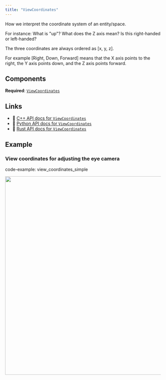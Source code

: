 ```yaml
---
title: "ViewCoordinates"
---
```


How we interpret the coordinate system of an entity/space.

For instance: What is "up"? What does the Z axis mean? Is this right-handed or left-handed?

The three coordinates are always ordered as [x, y, z].

For example [Right, Down, Forward] means that the X axis points to the right, the Y axis points
down, and the Z axis points forward.

## Components

**Required**: [`ViewCoordinates`](../components/view_coordinates.md)

## Links
 * 🌊 [C++ API docs for `ViewCoordinates`](https://ref.rerun.io/docs/cpp/stable/structrerun_1_1archetypes_1_1ViewCoordinates.html?speculative-link)
 * 🐍 [Python API docs for `ViewCoordinates`](https://ref.rerun.io/docs/python/stable/common/archetypes#rerun.archetypes.ViewCoordinates)
 * 🦀 [Rust API docs for `ViewCoordinates`](https://docs.rs/rerun/latest/rerun/archetypes/struct.ViewCoordinates.html)

## Example

### View coordinates for adjusting the eye camera

code-example: view_coordinates_simple

<center>
<picture>
  <source media="(max-width: 480px)" srcset="https://static.rerun.io/viewcoordinates/0833f0dc8616a676b7b2c566f2a6f613363680c5/480w.png">
  <source media="(max-width: 768px)" srcset="https://static.rerun.io/viewcoordinates/0833f0dc8616a676b7b2c566f2a6f613363680c5/768w.png">
  <source media="(max-width: 1024px)" srcset="https://static.rerun.io/viewcoordinates/0833f0dc8616a676b7b2c566f2a6f613363680c5/1024w.png">
  <source media="(max-width: 1200px)" srcset="https://static.rerun.io/viewcoordinates/0833f0dc8616a676b7b2c566f2a6f613363680c5/1200w.png">
  <img src="https://static.rerun.io/viewcoordinates/0833f0dc8616a676b7b2c566f2a6f613363680c5/full.png" width="640">
</picture>
</center>

